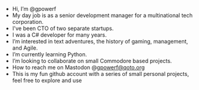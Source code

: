 - Hi, I’m @gpowerf
- My day job is as a senior development manager for a multinational tech corporation.
- I've been CTO of two separate startups.
- I was a C# developer for many years.
- I’m interested in text adventures, the history of gaming, management, and Agile. 
- I’m currently learning Python. 
- I’m looking to collaborate on small Commodore based projects.
- How to reach me on Mastodon @gpowerf@qoto.org
- This is my fun github account with a series of small personal projects, feel free to explore and use

<!---
gpowerf/gpowerf is a ✨ special ✨ repository because its `README.md` (this file) appears on your GitHub profile.
You can click the Preview link to take a look at your changes.
--->
